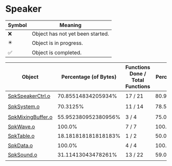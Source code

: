 # Speaker
| Symbol | Meaning 
| ------------- | ------------- 
| :x: | Object has not yet been started. 
| :eight_pointed_black_star: | Object is in progress. 
| :white_check_mark: | Object is completed. 


| Object | Percentage (of Bytes) | Functions Done / Total Functions | Percentage (Functions) | Status 
| ------------- | ------------- | ------------- | ------------- | ------------- 
| [SpkSpeakerCtrl.o](https://github.com/shibbo/Petari/blob/master/docs/lib/Speaker/SpkSpeakerCtrl.md) | 70.85514834205934% | 17 / 21 | 80.95238095238095% | :eight_pointed_black_star: 
| [SpkSystem.o](https://github.com/shibbo/Petari/blob/master/docs/lib/Speaker/SpkSystem.md) | 70.3125% | 11 / 14 | 78.57142857142857% | :eight_pointed_black_star: 
| [SpkMixingBuffer.o](https://github.com/shibbo/Petari/blob/master/docs/lib/Speaker/SpkMixingBuffer.md) | 55.952380952380956% | 3 / 4 | 75.0% | :eight_pointed_black_star: 
| [SpkWave.o](https://github.com/shibbo/Petari/blob/master/docs/lib/Speaker/SpkWave.md) | 100.0% | 7 / 7 | 100.0% | :white_check_mark: 
| [SpkTable.o](https://github.com/shibbo/Petari/blob/master/docs/lib/Speaker/SpkTable.md) | 18.181818181818183% | 1 / 2 | 50.0% | :eight_pointed_black_star: 
| [SpkData.o](https://github.com/shibbo/Petari/blob/master/docs/lib/Speaker/SpkData.md) | 100.0% | 4 / 4 | 100.0% | :white_check_mark: 
| [SpkSound.o](https://github.com/shibbo/Petari/blob/master/docs/lib/Speaker/SpkSound.md) | 31.11413043478261% | 13 / 22 | 59.09090909090909% | :eight_pointed_black_star: 
